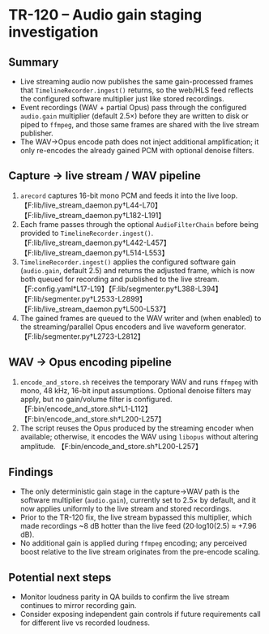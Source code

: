 # TR-120 – Audio gain staging investigation

## Summary
- Live streaming audio now publishes the same gain-processed frames that `TimelineRecorder.ingest()` returns, so the web/HLS feed reflects the configured software multiplier just like stored recordings.
- Event recordings (WAV + partial Opus) pass through the configured `audio.gain` multiplier (default 2.5×) before they are written to disk or piped to `ffmpeg`, and those same frames are shared with the live stream publisher.
- The WAV→Opus encode path does not inject additional amplification; it only re-encodes the already gained PCM with optional denoise filters.

## Capture → live stream / WAV pipeline
1. `arecord` captures 16-bit mono PCM and feeds it into the live loop. 【F:lib/live_stream_daemon.py†L44-L70】【F:lib/live_stream_daemon.py†L182-L191】
2. Each frame passes through the optional `AudioFilterChain` before being provided to `TimelineRecorder.ingest()`. 【F:lib/live_stream_daemon.py†L442-L457】【F:lib/live_stream_daemon.py†L514-L553】
3. `TimelineRecorder.ingest()` applies the configured software gain (`audio.gain`, default 2.5) and returns the adjusted frame, which is now both queued for recording and published to the live stream. 【F:config.yaml†L17-L19】【F:lib/segmenter.py†L388-L394】【F:lib/segmenter.py†L2533-L2899】【F:lib/live_stream_daemon.py†L500-L537】
4. The gained frames are queued to the WAV writer and (when enabled) to the streaming/parallel Opus encoders and live waveform generator. 【F:lib/segmenter.py†L2723-L2812】

## WAV → Opus encoding pipeline
1. `encode_and_store.sh` receives the temporary WAV and runs `ffmpeg` with mono, 48 kHz, 16-bit input assumptions. Optional denoise filters may apply, but no gain/volume filter is configured. 【F:bin/encode_and_store.sh†L1-L112】【F:bin/encode_and_store.sh†L200-L257】
2. The script reuses the Opus produced by the streaming encoder when available; otherwise, it encodes the WAV using `libopus` without altering amplitude. 【F:bin/encode_and_store.sh†L200-L257】

## Findings
- The only deterministic gain stage in the capture→WAV path is the software multiplier (`audio.gain`), currently set to 2.5× by default, and it now applies uniformly to the live stream and stored recordings.
- Prior to the TR-120 fix, the live stream bypassed this multiplier, which made recordings ~8 dB hotter than the live feed (20·log10(2.5) ≈ +7.96 dB).
- No additional gain is applied during `ffmpeg` encoding; any perceived boost relative to the live stream originates from the pre-encode scaling.

## Potential next steps
- Monitor loudness parity in QA builds to confirm the live stream continues to mirror recording gain.
- Consider exposing independent gain controls if future requirements call for different live vs recorded loudness.
